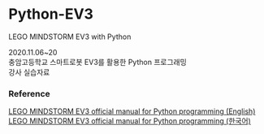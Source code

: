 # Python-EV3

LEGO MINDSTORM EV3 with Python  

2020.11.06~20  
충암고등학교 스마트로봇 EV3를 활용한 Python 프로그래밍  
강사 실습자료  

### Reference

[LEGO MINDSTORM EV3 official manual for Python programming (English)](https://education.lego.com/en-us/product-resources/mindstorms-ev3/teacher-resources/python-for-ev3)  
[LEGO MINDSTORM EV3 official manual for Python programming (한국어)](https://education.lego.com/ko-kr/product-resources/mindstorms-ev3/teacher-resources/ev3%EB%A5%BC-%EC%9D%B4%EC%9A%A9%ED%95%9C-%ED%8C%8C%EC%9D%B4%EC%8D%AC-%ED%94%84%EB%A1%9C%EA%B7%B8%EB%9E%A8)
